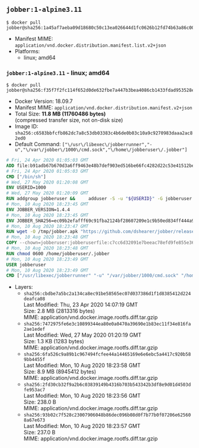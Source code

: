 ## `jobber:1-alpine3.11`

```console
$ docker pull jobber@sha256:1a45af7aeba09d18680c50c13ea026644d1fc0626b12fd74b63a86c00eacf618
```

-	Manifest MIME: `application/vnd.docker.distribution.manifest.list.v2+json`
-	Platforms:
	-	linux; amd64

### `jobber:1-alpine3.11` - linux; amd64

```console
$ docker pull jobber@sha256:f35f7f2fc114f652d0de632fbe7a447b3bea4086cb1433fdad953528e92e1d29
```

-	Docker Version: 18.09.7
-	Manifest MIME: `application/vnd.docker.distribution.manifest.v2+json`
-	Total Size: **11.8 MB (11760486 bytes)**  
	(compressed transfer size, not on-disk size)
-	Image ID: `sha256:c6583bbfcfb862dc7a8c53db03383c4b6de0b03c10a9c9270983daaa2ac82ed0`
-	Default Command: `["\/usr\/libexec\/jobberrunner","-u","\/var\/jobber\/1000\/cmd.sock","\/home\/jobberuser\/.jobber"]`

```dockerfile
# Fri, 24 Apr 2020 01:05:03 GMT
ADD file:b91adb67b670d3a6ff9463e48b7def903ed516be66fc4282d22c53e41512be49 in / 
# Fri, 24 Apr 2020 01:05:03 GMT
CMD ["/bin/sh"]
# Wed, 27 May 2020 01:20:08 GMT
ENV USERID=1000
# Wed, 27 May 2020 01:20:09 GMT
RUN addgroup jobberuser &&     adduser -S -u "${USERID}" -G jobberuser jobberuser &&     mkdir -p "/var/jobber/${USERID}" &&     chown -R jobberuser:jobberuser "/var/jobber/${USERID}"
# Mon, 10 Aug 2020 18:23:45 GMT
ENV JOBBER_VERSION=1.4.4
# Mon, 10 Aug 2020 18:23:45 GMT
ENV JOBBER_SHA256=ec09b2efafff69c91fba2124bf28607209e1c9b50ed834ff444a9d40798aa8d3
# Mon, 10 Aug 2020 18:23:47 GMT
RUN wget -O /tmp/jobber.apk "https://github.com/dshearer/jobber/releases/download/v${JOBBER_VERSION}/jobber-${JOBBER_VERSION}-r0.apk" &&     echo -n "Actual checksum: " && sha256sum /tmp/jobber.apk &&     echo "${JOBBER_SHA256} */tmp/jobber.apk" | sha256sum -c &&     apk add --no-network --no-scripts --allow-untrusted /tmp/jobber.apk &&     rm /tmp/jobber.apk
# Mon, 10 Aug 2020 18:23:48 GMT
COPY --chown=jobberuser:jobberuserfile:c7cc6d32091e7beeac78efd9fe855e36a106902c1177df0f9f6bd2bbe3b8d518 in /home/jobberuser/.jobber 
# Mon, 10 Aug 2020 18:23:48 GMT
RUN chmod 0600 /home/jobberuser/.jobber
# Mon, 10 Aug 2020 18:23:49 GMT
USER jobberuser
# Mon, 10 Aug 2020 18:23:49 GMT
CMD ["/usr/libexec/jobberrunner" "-u" "/var/jobber/1000/cmd.sock" "/home/jobberuser/.jobber"]
```

-	Layers:
	-	`sha256:cbdbe7a5bc2a134ca8ec91be58565ec07d037386d1f1d8385412d224deafca08`  
		Last Modified: Thu, 23 Apr 2020 14:07:19 GMT  
		Size: 2.8 MB (2813316 bytes)  
		MIME: application/vnd.docker.image.rootfs.diff.tar.gzip
	-	`sha256:7472975fe6e3c10899344ea80e0a0470a39690e1b83ec11f34e816fa2ae1edef`  
		Last Modified: Wed, 27 May 2020 01:20:19 GMT  
		Size: 1.3 KB (1283 bytes)  
		MIME: application/vnd.docker.image.rootfs.diff.tar.gzip
	-	`sha256:6fa526c9a89b1c967494fcfee44a14465169e6e6ebc5a4417c920b589bb4455f`  
		Last Modified: Mon, 10 Aug 2020 18:23:58 GMT  
		Size: 8.9 MB (8945412 bytes)  
		MIME: application/vnd.docker.image.rootfs.diff.tar.gzip
	-	`sha256:2fd30cb32f9a2b6c03839149b4316b703b543342b3df8e9d01d4503dfe953ac7`  
		Last Modified: Mon, 10 Aug 2020 18:23:56 GMT  
		Size: 238.0 B  
		MIME: application/vnd.docker.image.rootfs.diff.tar.gzip
	-	`sha256:93b02c7f528c23007906048b86dec096b08d0f7b77b0f07206e625608a67e673`  
		Last Modified: Mon, 10 Aug 2020 18:23:57 GMT  
		Size: 237.0 B  
		MIME: application/vnd.docker.image.rootfs.diff.tar.gzip
